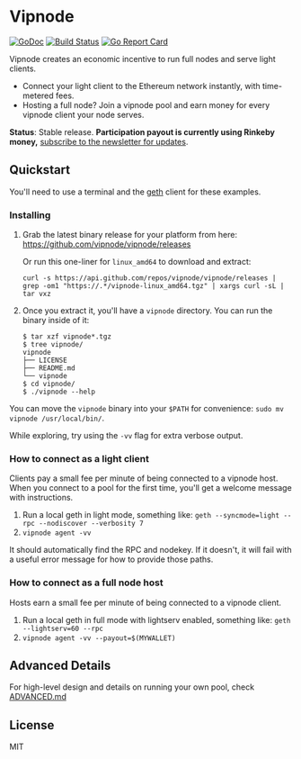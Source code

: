 # Vipnode

[![GoDoc](https://godoc.org/github.com/vipnode/vipnode?status.svg)](http://godoc.org/github.com/vipnode/vipnode)
[![Build Status](https://travis-ci.org/vipnode/vipnode.svg?branch=master)](https://travis-ci.org/vipnode/vipnode)
[![Go Report Card](https://goreportcard.com/badge/github.com/vipnode/vipnode)](https://goreportcard.com/report/github.com/vipnode/vipnode)

Vipnode creates an economic incentive to run full nodes and serve light clients.

* Connect your light client to the Ethereum network instantly, with time-metered fees. 
* Hosting a full node? Join a vipnode pool and earn money for every vipnode client your node serves.

**Status**: Stable release. **Participation payout is currently using Rinkeby money,** [subscribe to the newsletter for updates](https://tinyletter.com/vipnode).

## Quickstart

You'll need to use a terminal and the [geth](https://geth.ethereum.org/downloads/) client for these examples.

### Installing

1. Grab the latest binary release for your platform from here: https://github.com/vipnode/vipnode/releases
   
   Or run this one-liner for `linux_amd64` to download and extract:
   
   ```
   curl -s https://api.github.com/repos/vipnode/vipnode/releases | grep -om1 "https://.*/vipnode-linux_amd64.tgz" | xargs curl -sL | tar vxz
   ```

2. Once you extract it, you'll have a `vipnode` directory. You can run the binary inside of it:
   
   ```
   $ tar xzf vipnode*.tgz
   $ tree vipnode/
   vipnode
   ├── LICENSE
   ├── README.md
   └── vipnode
   $ cd vipnode/
   $ ./vipnode --help
   ```

You can move the `vipnode` binary into your `$PATH` for convenience: `sudo mv vipnode /usr/local/bin/`.

While exploring, try using the `-vv` flag for extra verbose output.


### How to connect as a light client

Clients pay a small fee per minute of being connected to a vipnode host. When you connect to a pool for the first time, you'll get a welcome message with instructions.

1. Run a local geth in light mode, something like:
    `geth --syncmode=light --rpc --nodiscover --verbosity 7`
2. `vipnode agent -vv`

It should automatically find the RPC and nodekey. If it doesn't, it will fail with a useful error message for how to provide those paths.


### How to connect as a full node host

Hosts earn a small fee per minute of being connected to a vipnode client.

1. Run a local geth in full mode with lightserv enabled, something like:
    `geth --lightserv=60 --rpc`
2. `vipnode agent -vv --payout=$(MYWALLET)`


## Advanced Details

For high-level design and details on running your own pool, check [ADVANCED.md](https://github.com/vipnode/vipnode/blob/master/ADVANCED.md)


## License

MIT
